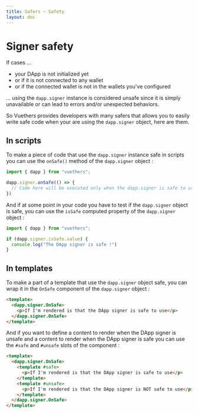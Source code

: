 ```yaml
---
title: Safers ~ Safety
layout: doc
---
```


# Signer safety

If cases ...
- your DApp is not initialized yet
- or if it is not connected to any wallet
- or if the connected wallet is not in the wallets you've configured

... using the `dapp.signer` instance is considered unsafe since it is simply unavailable or can lead to errors and/or unexpected behaviors.

So Vuethers provides developers with many safers that allows you to easily write safe code when your are using the `dapp.signer` object, here are them.

## In scripts

To make a piece of code that use the `dapp.signer` instance safe in scripts you can use the `onSafe()` method of the `dapp.signer` object :
```js
import { dapp } from "vuethers";

dapp.signer.onSafe(() => {
  // Code here will be executed only when the dapp.signer is safe to use.
})
```

And if at some point in your code you have to test if the `dapp.signer` object is safe, you can use the `isSafe` computed property of the `dapp.signer` object :
```js
import { dapp } from "vuethers";

if (dapp.signer.isSafe.value) {
  console.log("The DApp signer is safe !")
}
```


## In templates
To make a part of a template that use the `dapp.signer` object safe, you can wrap it in the `OnSafe` component of the `dapp.signer` object :
```html
<template>
  <dapp.signer.OnSafe>
    <p>If I'm rendered is that the DApp signer is safe to use</p>
  </dapp.signer.OnSafe>
</template>
```

And if you want to define a content to render when the DApp signer is unsafe and a content to render when the DApp signer is safe you can use the `#safe` and `#unsafe` slots of the component :
```html
<template>
  <dapp.signer.OnSafe>
    <template #safe>
      <p>If I'm rendered is that the DApp signer is safe to use</p>
    </template>
    <template #unsafe>
      <p>If I'm rendered is that the DApp signer is NOT safe to use</p>
    </template>
  </dapp.signer.OnSafe>
</template>
```
